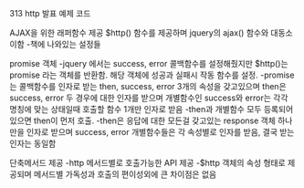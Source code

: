313 http 발표 예제 코드

AJAX을 위한 래퍼함수 제공
$http() 함수를 제공하며 jquery의 ajax() 함수와 대동소이함
-책에 나와있는 설정들

promise 객체
-jquery 에서는 success, error 콜백함수를 설정해줬지만 $http()는 promise 라는 객체를 반환함. 해당 객체에 성공과 실패시 작동 함수를 설정.
-promise는 콜백함수를 인자로 받는 then, success, error 3개의 속성을 갖고있으며 then은 success, error 두 경우에 대한 인자를 받으며 개별함수인 success와 error는 각각 명칭에 맞는 상태일때 호출할 함수 1개만 인자로 받음
-then과 개별함수 모두 등록되어있으면 then이 먼저 호출.
-then은 응답에 대한 모든걸 갖고있는 response 객체 하나만을 인자로 받으며 success, error 개별함수들은 각 속성별로 인자를 받음, 결국 받는 인자는 동일함

단축메서드 제공
-http 메서드별로 호출가능한 API 제공
-$http 객체의 속성 형태로 제공되며 메서드별 가독성과 호출의 편이성외에 큰 차이점은 없음
